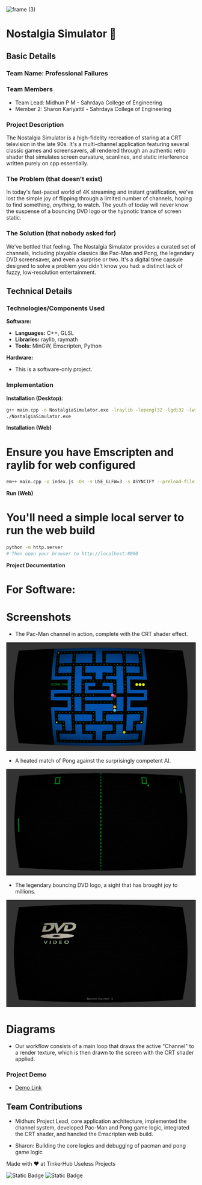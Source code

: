 <img width="3188" height="1202" alt="frame (3)" src="https://github.com/user-attachments/assets/517ad8e9-ad22-457d-9538-a9e62d137cd7" />

# Nostalgia Simulator 🎯

## Basic Details
### Team Name: Professional Failures

### Team Members
- Team Lead: Midhun P M - Sahrdaya College of Engineering
- Member 2: Sharon Kariyattil - Sahrdaya College of Engineering

### Project Description
The Nostalgia Simulator is a high-fidelity recreation of staring at a CRT television in the late 90s. It's a multi-channel application featuring several classic games and screensavers, all rendered through an authentic retro shader that simulates screen curvature, scanlines, and static interference written purely on cpp essentially.

### The Problem (that doesn't exist)
In today's fast-paced world of 4K streaming and instant gratification, we've lost the simple joy of flipping through a limited number of channels, hoping to find something, *anything*, to watch. The youth of today will never know the suspense of a bouncing DVD logo or the hypnotic trance of screen static.

### The Solution (that nobody asked for)
We've bottled that feeling. The Nostalgia Simulator provides a curated set of channels, including playable classics like Pac-Man and Pong, the legendary DVD screensaver, and even a surprise or two. It's a digital time capsule designed to solve a problem you didn't know you had: a distinct lack of fuzzy, low-resolution entertainment.

## Technical Details
### Technologies/Components Used

**Software:**
* **Languages:** C++, GLSL
* **Libraries:** raylib, raymath
* **Tools:** MinGW, Emscripten, Python

**Hardware:**
* This is a software-only project.

### Implementation

**Installation (Desktop):**
```bash
g++ main.cpp -o NostalgiaSimulator.exe -lraylib -lopengl32 -lgdi32 -lwinmm
./NostalgiaSimulator.exe
```

**Installation (Web)**
# Ensure you have Emscripten and raylib for web configured
```bash
em++ main.cpp -o index.js -Os -s USE_GLFW=3 -s ASYNCIFY --preload-file assets -s MODULARIZE=1 -s EXPORT_ES6 -s ALLOW_MEMORY_GROWTH=1 -I "path/to/raylib/src" -L "path/to/raylib/build_web/raylib" -lraylib
```

**Run (Web)**
# You'll need a simple local server to run the web build
```bash
python -m http.server
# Then open your browser to http://localhost:8000
```

**Project Documentation**
# For Software:

# Screenshots
- The Pac-Man channel in action, complete with the CRT shader effect.

![Screenshot1](assets/pacmanGameplay.png)

- A heated match of Pong against the surprisingly competent AI.

![Screenshot2](assets/pongGameplay.png)

- The legendary bouncing DVD logo, a sight that has brought joy to millions.

![Screenshot3](assets/dvdGameplay.png)

# Diagrams
- Our workflow consists of a main loop that draws the active "Channel" to a render texture, which is then drawn to the screen with the CRT shader applied.

### Project Demo
- [Demo Link](https://9midhunpm.github.io/Nostalgia_Sim/)

## Team Contributions
- Midhun: Project Lead, core application architecture, implemented the channel system, developed Pac-Man and Pong game logic, integrated the CRT shader, and handled the Emscripten web build.

- Sharon: Building the core logics and debugging of pacman and pong game logic


Made with ❤️ at TinkerHub Useless Projects

![Static Badge](https://img.shields.io/badge/TinkerHub-24?color=%23000000&link=https%3A%2F%2Fwww.tinkerhub.org%2F)
![Static Badge](https://img.shields.io/badge/UselessProjects--25-25?link=https%3A%2F%2Fwww.tinkerhub.org%2Fevents%2FQ2Q1TQKX6Q%2FUseless%2520Projects)

